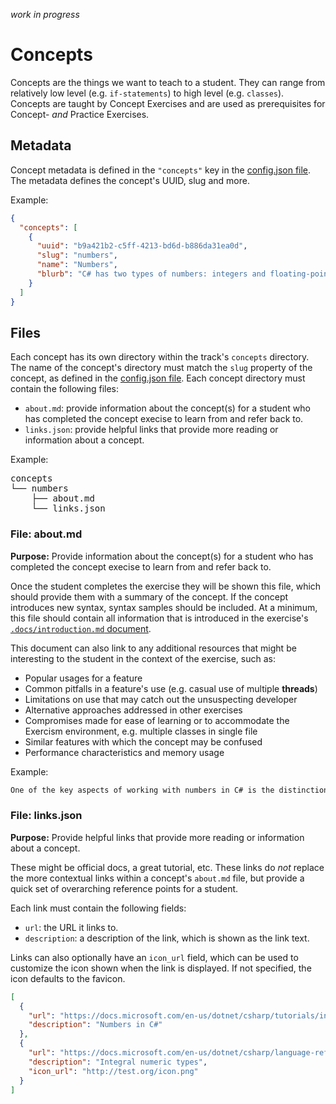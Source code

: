 _work in progress_

# Concepts

Concepts are the things we want to teach to a student. They can range from relatively low level (e.g. `if-statements`) to high level (e.g. `classes`). Concepts are taught by Concept Exercises and are used as prerequisites for Concept- _and_ Practice Exercises.

## Metadata

Concept metadata is defined in the `"concepts"` key in the [config.json file](./config-json.md#concepts). The metadata defines the concept's UUID, slug and more.

Example:

```json
{
  "concepts": [
    {
      "uuid": "b9a421b2-c5ff-4213-bd6d-b886da31ea0d",
      "slug": "numbers",
      "name": "Numbers",
      "blurb": "C# has two types of numbers: integers and floating-point numbers."
    }
  ]
}
```

## Files

Each concept has its own directory within the track's `concepts` directory. The name of the concept's directory must match the `slug` property of the concept, as defined in the [config.json file](./config-json.md#concept). Each concept directory must contain the following files:

- `about.md`: provide information about the concept(s) for a student who has completed the concept execise to learn from and refer back to.
- `links.json`: provide helpful links that provide more reading or information about a concept.

Example:

<pre>
concepts
└── numbers
    ├── about.md
    └── links.json
</pre>

### File: about.md

**Purpose:** Provide information about the concept(s) for a student who has completed the concept execise to learn from and refer back to.

Once the student completes the exercise they will be shown this file, which should provide them with a summary of the concept. If the concept introduces new syntax, syntax samples should be included. At a minimum, this file should contain all information that is introduced in the exercise's [`.docs/introduction.md` document](./concept-exercises#filedocsintroductionmd).

This document can also link to any additional resources that might be interesting to the student in the context of the exercise, such as:

- Popular usages for a feature
- Common pitfalls in a feature's use (e.g. casual use of multiple **threads**)
- Limitations on use that may catch out the unsuspecting developer
- Alternative approaches addressed in other exercises
- Compromises made for ease of learning or to accommodate the Exercism environment, e.g. multiple classes in single file
- Similar features with which the concept may be confused
- Performance characteristics and memory usage

Example:

```markdown
One of the key aspects of working with numbers in C# is the distinction between integers (numbers with no digits after the decimal separator) and floating-point numbers (numbers with zero or more digits after the decimal separator).
```

### File: links.json

**Purpose:** Provide helpful links that provide more reading or information about a concept.

These might be official docs, a great tutorial, etc. These links do _not_ replace the more contextual links within a concept's `about.md` file, but provide a quick set of overarching reference points for a student.

Each link must contain the following fields:

- `url`: the URL it links to.
- `description`: a description of the link, which is shown as the link text.

Links can also optionally have an `icon_url` field, which can be used to customize the icon shown when the link is displayed. If not specified, the icon defaults to the favicon.

```json
[
  {
    "url": "https://docs.microsoft.com/en-us/dotnet/csharp/tutorials/intro-to-csharp/numbers-in-csharp-local",
    "description": "Numbers in C#"
  },
  {
    "url": "https://docs.microsoft.com/en-us/dotnet/csharp/language-reference/builtin-types/integral-numeric-types",
    "description": "Integral numeric types",
    "icon_url": "http://test.org/icon.png"
  }
]
```
